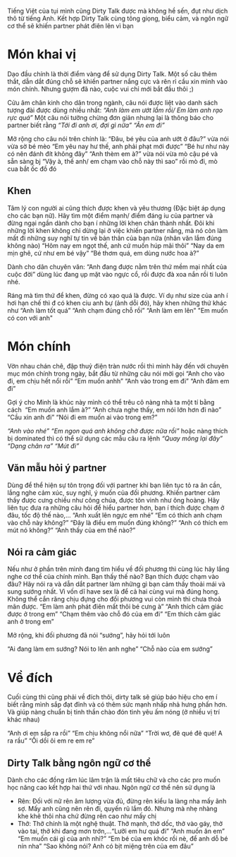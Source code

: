 Tiếng Việt của tụi mình cũng Dirty Talk được mà không hề sến, đụt như dịch thô từ tiếng Anh. Kết hợp Dirty Talk cùng tông giọng, biểu cảm, và ngôn ngữ cơ thể sẽ khiến partner phát điên lên vì bạn
# Món khai vị
Dạo đầu chính là thời điểm vàng để sử dụng Dirty Talk. Một số câu thêm thắt, dẫn dắt đúng chỗ sẽ khiến partner nắng cực và rên rỉ cầu xin mình vào món chính. Nhưng gượm đã nào, cuộc vui chỉ mới bắt đầu thôi ;)

Cửu âm chân kinh cho dân trong ngành, câu nói được liệt vào danh sách tượng đài được dùng nhiều nhất: _“Anh làm em ướt lắm rồi/ Em làm anh rạo rực quá”_ Một câu nói tưởng chừng đơn giản nhưng lại là thông báo cho partner biết rằng _“Tới đi anh ơi, đợi gì nữa” “Ăn em đi”_

Mở rộng cho câu nói trên chính là:
	“Đâu, bé yêu của anh ướt ở đâu?” vừa nói vừa sờ bé mèo
	“Em yêu nay hư thế, anh phải phạt mới được”
	“Bé hư như này có nên đánh đít không đây”
	“Anh thèm em à?” vừa nói vừa mò cậu pé và sẵn sàng bj
	“Vậy à, thế anh/ em chạm vào chỗ này thì sao” rồi mò đi, mò cua bắt ốc đồ đó

## **Khen**
Tâm lý con người ai cũng thích được khen và yêu thương (Đặc biệt áp dụng cho các bạn nữ). Hãy tìm một điểm mạnh/ điểm đáng iu của partner và đừng ngại ngần dành cho bạn í những lời khen chân thành nhất. Đôi khi những lời khen không chỉ dừng lại ở việc khiến partner nắng, mà nó còn làm mất đi những suy nghĩ tự tin về bản thân của bạn nữa (nhân văn lắm đúng không nào)
	“Hôm nay em ngọt thế, anh cứ muốn húp mãi thôi”
	“Nay da em mịn ghê, cứ như em bé vậy”
	“Bé thơm quá, em dùng nước hoa à?”

Dành cho dân chuyên văn:
	“Anh đang được nằm trên thứ mềm mại nhất của cuộc đời” dùng lúc đang ụp mặt vào ngực cổ, rồi được đà xoa nắn rồi ti luôn nhé.

Ráng mà tìm thứ để khen, đừng có xạo quá là được. Ví dụ như size của anh í hơi hạn chế thì đ có khen ciu anh bự (ảnh dỗi đó), hãy khen những thứ khác như
	“Anh làm tốt quá”
	“Anh chạm đúng chỗ rồi”
	“Anh làm em lên”
	"Em muốn có con với anh"

# Món chính
Vờn nhau chán chê, đập thuỷ điện tràn nước rồi thì mình hãy đến với chuyên mục món chính trong ngày, bắt đầu từ những câu nói mời gọi
	“Anh cho vào đi, em chịu hết nổi rồi”
	“Em muốn anhh”
	“Anh vào trong em đi”
	“Anh đâm em đi”

Gợi ý cho Minh là khúc này mình có thể trêu cô nàng nhà ta một tí bằng cách 
	“Em muốn anh lắm à?”
	“Anh chưa nghe thấy, em nói lớn hơn đi nào”
	“Cầu xin anh đi”
	“Nói đi em muốn ai vào trong em?”

_“Anh vào nhé” “Em ngon quá anh không chờ được nữa rồi”_ hoặc nàng thích bị dominated thì có thể sử dụng các mẫu câu ra lệnh _“Quay mông lại đây” “Dạng chân ra” “Mút đi”_

## **Văn mẫu hỏi ý partner**
Dùng để thể hiện sự tôn trọng đối với partner khi bạn liên tục tỏ ra ân cần, lắng nghe cảm xúc, suy nghĩ, ý muốn của đối phương. Khiến partner cảm thấy được cưng chiều như công chúa, được tôn vinh như ông hoàng. Hãy liên tục đưa ra những câu hỏi để hiểu partner hơn, bạn í thích được chạm ở đâu, tốc độ thế nào,...
	“Anh xuất lên ngực em nhé”
	“Em có thích anh chạm vào chỗ này không?”
	“Đây là điều em muốn đúng không?”
	“Anh có thích em mút nó không?”
	“Anh thấy của em thế nào?”

## **Nói ra cảm giác**
Nếu như ở phần trên mình đang tìm hiểu về đối phương thì cùng lúc hãy lắng nghe cơ thể của chính mình. Bạn thấy thế nào? Bạn thích được chạm vào đâu? Hãy nói ra và dẫn dắt partner làm những gì bạn cảm thấy thoải mái và sung sướng nhất. Vì vốn dĩ have sex là để cả hai cùng vui mà đúng hong. Không thể cắn răng chịu đựng cho đối phương vui còn mình thì chưa thoả mãn được.
	“Em làm anh phát điên mất thôi bé cưng à”
	“Anh thích cảm giác được ở trong em”
	“Chạm thêm vào chỗ đó của em đi”
	“Em thích cảm giác anh ở trong em”

Mở rộng, khi đối phương đã nói “sướng”, hãy hỏi tới luôn

“Ai đang làm em sướng? Nói to lên anh nghe”
“Chỗ nào của em sướng”

# Về đích
Cuối cùng thì cũng phải về đích thôi, dirty talk sẽ giúp báo hiệu cho em í biết rằng mình sắp đạt đỉnh và có thêm sức mạnh nhấp nhả hưng phấn hơn. Và giúp nàng chuẩn bị tinh thần chào đón tình yêu ấm nóng (ở nhiều vị trí khác nhau)

“Anh ơi em sắp ra rồi”
“Em chịu không nổi nữa”
“Trời wơ, đẽ qué đẽ qué! A ra rầu”
“Ối dồi ôi em re em re”

## **Dirty Talk bằng ngôn ngữ cơ thể**
Dành cho các đồng răm lúc lâm trận là mất tiêu chữ và cho các pro muốn học nâng cao kết hợp hai thứ với nhau. Ngôn ngữ cơ thể nên sử dụng là

-   Rên: Đối với nữ rên âm lượng vừa đủ, đừng rên kiểu la làng nha mấy ãnh sợ. Mấy anh cũng nên rên đi, quyến rũ lắm đó. Nhưng mà nhẹ nhàng khe khẽ thôi nha chứ đừng rên cao như mấy chị
-   Thở: Thở chính là một nghệ thuật. Thở mạnh, thở dốc, thở vào gáy, thở vào tai, thở khi đang mơn trớn,...“Lưỡi em hư quá đi”
“Anh muốn ăn em”
“Em muốn cái gì của anh nhỉ?”
“Em bé của em khóc rồi nè, để anh dỗ bé nín nha”
“Sao không nói? Anh có bịt miệng trên của em đâu”